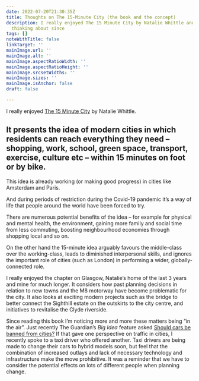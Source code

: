 ```yaml
---
date: 2022-07-20T21:30:35Z
title: Thoughts on The 15-Minute City (the book and the concept)
description: I really enjoyed The 15 Minute City by Natalie Whittle and have been
  thinking about since
tags: []
noteWithTitle: false
linkTarget: ''
mainImage.url: ''
mainImage.alt: ''
mainImage.aspectRatioWidth: ''
mainImage.aspectRatioHeight: ''
mainImage.srcsetWidths: ''
mainImage.sizes: ''
mainImage.isAnchor: false
draft: false

---
```

I really enjoyed [The 15 Minute City](https://uk.bookshop.org/books/the-15-minute-city-global-change-through-local-living/9781910022474) by Natalie Whittle. 

It presents the idea of modern cities in which residents can reach everything they need – shopping, work, school, green space, transport, exercise, culture etc – within 15 minutes on foot or by bike.
---

This idea is already working (or making good progress) in cities like Amsterdam and Paris. 

And during periods of restriction during the Covid-19 pandemic it’s a way of life that people around the world have been forced to try.

There are numerous potential benefits of the idea – for example for physical and mental health, the environment, gaining more family and social time from less commuting, boosting neighbourhood economies through shopping local and so on. 

On the other hand the 15-minute idea arguably favours the middle-class over the working-class, leads to diminished interpersonal skills, and ignores the important role of cities (such as London) in performing a wider, globally-connected role.

I really enjoyed the chapter on Glasgow, Natalie’s home of the last 3 years and mine for much longer. It considers how past planning decisions in relation to new towns and the M8 motorway have become problematic for the city. It also looks at exciting modern projects such as the bridge to better connect the Sighthill estate on the outskirts to the city centre, and initiatives to revitalise the Clyde riverside.

Since reading this book I’m noticing more and more these matters being “in the air”. Just recently The Guardian’s _Big Idea_ feature asked [Should cars be banned from cities?](https://www.theguardian.com/books/2022/jul/11/the-big-idea-should-cars-be-banned-from-cities) If that gave one perspective on traffic in cities, I recently spoke to a taxi driver who offered another. Taxi drivers are being made to change their cars to hybrid models soon, but feel that the combination of increased outlays and lack of necessary technology and infrastructure make the move prohibitive. It was a reminder that we have to consider the potential effects on lots of different people when planning change.
